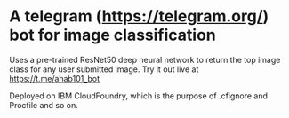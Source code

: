 # A telegram (https://telegram.org/) bot for image classification

Uses a pre-trained ResNet50 deep neural network to return the top image class for any user submitted image. Try it out live at https://t.me/ahab101_bot

Deployed on IBM CloudFoundry, which is the purpose of .cfignore and Procfile and so on.
